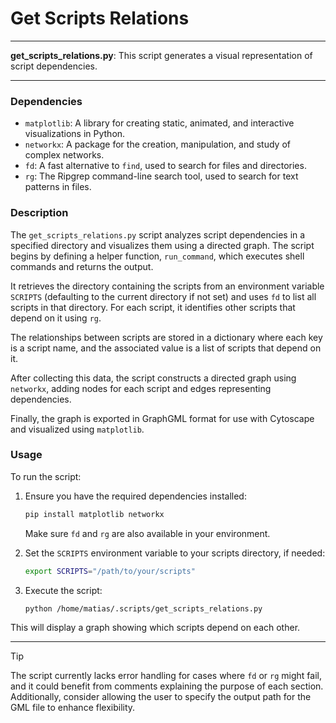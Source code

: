 # Get Scripts Relations

---

**get_scripts_relations.py**: This script generates a visual representation of script dependencies.

---

### Dependencies

- `matplotlib`: A library for creating static, animated, and interactive visualizations in Python.
- `networkx`: A package for the creation, manipulation, and study of complex networks.
- `fd`: A fast alternative to `find`, used to search for files and directories.
- `rg`: The Ripgrep command-line search tool, used to search for text patterns in files.

### Description

The `get_scripts_relations.py` script analyzes script dependencies in a specified directory and visualizes them using a directed graph. The script begins by defining a helper function, `run_command`, which executes shell commands and returns the output. 

It retrieves the directory containing the scripts from an environment variable `SCRIPTS` (defaulting to the current directory if not set) and uses `fd` to list all scripts in that directory. For each script, it identifies other scripts that depend on it using `rg`.

The relationships between scripts are stored in a dictionary where each key is a script name, and the associated value is a list of scripts that depend on it. 

After collecting this data, the script constructs a directed graph using `networkx`, adding nodes for each script and edges representing dependencies. 

Finally, the graph is exported in GraphGML format for use with Cytoscape and visualized using `matplotlib`.

### Usage

To run the script:

1. Ensure you have the required dependencies installed:
   ```bash
   pip install matplotlib networkx
   ```
   Make sure `fd` and `rg` are also available in your environment.

2. Set the `SCRIPTS` environment variable to your scripts directory, if needed:
   ```bash
   export SCRIPTS="/path/to/your/scripts"
   ```

3. Execute the script:
   ```bash
   python /home/matias/.scripts/get_scripts_relations.py
   ```

This will display a graph showing which scripts depend on each other.

---

> [!TIP]  
> The script currently lacks error handling for cases where `fd` or `rg` might fail, and it could benefit from comments explaining the purpose of each section. Additionally, consider allowing the user to specify the output path for the GML file to enhance flexibility.